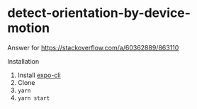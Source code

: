 # detect-orientation-by-device-motion
Answer for https://stackoverflow.com/a/60362889/863110

Installation
1. Install [expo-cli](https://docs.expo.dev/workflow/expo-cli/)
1. Clone
1. `yarn`
1. `yarn start`
